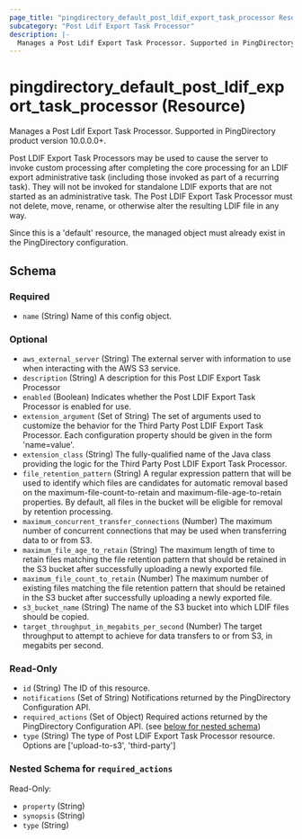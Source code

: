 ```yaml
---
page_title: "pingdirectory_default_post_ldif_export_task_processor Resource - terraform-provider-pingdirectory"
subcategory: "Post Ldif Export Task Processor"
description: |-
  Manages a Post Ldif Export Task Processor. Supported in PingDirectory product version 10.0.0.0+.
---
```


# pingdirectory_default_post_ldif_export_task_processor (Resource)

Manages a Post Ldif Export Task Processor. Supported in PingDirectory product version 10.0.0.0+.

Post LDIF Export Task Processors may be used to cause the server to invoke custom processing after completing the core processing for an LDIF export administrative task (including those invoked as part of a recurring task). They will not be invoked for standalone LDIF exports that are not started as an administrative task. The Post LDIF Export Task Processor must not delete, move, rename, or otherwise alter the resulting LDIF file in any way.

Since this is a 'default' resource, the managed object must already exist in the PingDirectory configuration.



<!-- schema generated by tfplugindocs -->
## Schema

### Required

- `name` (String) Name of this config object.

### Optional

- `aws_external_server` (String) The external server with information to use when interacting with the AWS S3 service.
- `description` (String) A description for this Post LDIF Export Task Processor
- `enabled` (Boolean) Indicates whether the Post LDIF Export Task Processor is enabled for use.
- `extension_argument` (Set of String) The set of arguments used to customize the behavior for the Third Party Post LDIF Export Task Processor. Each configuration property should be given in the form 'name=value'.
- `extension_class` (String) The fully-qualified name of the Java class providing the logic for the Third Party Post LDIF Export Task Processor.
- `file_retention_pattern` (String) A regular expression pattern that will be used to identify which files are candidates for automatic removal based on the maximum-file-count-to-retain and maximum-file-age-to-retain properties. By default, all files in the bucket will be eligible for removal by retention processing.
- `maximum_concurrent_transfer_connections` (Number) The maximum number of concurrent connections that may be used when transferring data to or from S3.
- `maximum_file_age_to_retain` (String) The maximum length of time to retain files matching the file retention pattern that should be retained in the S3 bucket after successfully uploading a newly exported file.
- `maximum_file_count_to_retain` (Number) The maximum number of existing files matching the file retention pattern that should be retained in the S3 bucket after successfully uploading a newly exported file.
- `s3_bucket_name` (String) The name of the S3 bucket into which LDIF files should be copied.
- `target_throughput_in_megabits_per_second` (Number) The target throughput to attempt to achieve for data transfers to or from S3, in megabits per second.

### Read-Only

- `id` (String) The ID of this resource.
- `notifications` (Set of String) Notifications returned by the PingDirectory Configuration API.
- `required_actions` (Set of Object) Required actions returned by the PingDirectory Configuration API. (see [below for nested schema](#nestedatt--required_actions))
- `type` (String) The type of Post LDIF Export Task Processor resource. Options are ['upload-to-s3', 'third-party']

<a id="nestedatt--required_actions"></a>
### Nested Schema for `required_actions`

Read-Only:

- `property` (String)
- `synopsis` (String)
- `type` (String)



